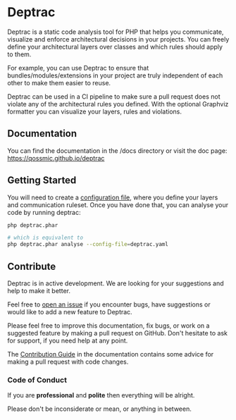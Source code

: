 # Deptrac

Deptrac is a static code analysis tool for PHP that helps you communicate,
visualize and enforce architectural decisions in your projects. You can freely
define your architectural layers over classes and which rules should apply to
them.

For example, you can use Deptrac to ensure that bundles/modules/extensions in
your project are truly independent of each other to make them easier to reuse.

Deptrac can be used in a CI pipeline to make sure a pull request does not
violate any of the architectural rules you defined. With the optional Graphviz
formatter you can visualize your layers, rules and violations.

## Documentation

You can find the documentation in the /docs directory or visit the doc page:
https://qossmic.github.io/deptrac

## Getting Started

You will need to create a [configuration file](docs/depfile.md),
where you define your layers and communication ruleset. Once you have done that,
you can analyse your code by running deptrac:

```bash
php deptrac.phar

# which is equivalent to
php deptrac.phar analyse --config-file=deptrac.yaml
```

## Contribute

Deptrac is in active development. We are looking for your suggestions and help
to make it better.

Feel free to [open an issue](/issues) if you encounter bugs, have suggestions or
would like to add a new feature to Deptrac.

Please feel free to improve this documentation, fix bugs, or work on a suggested
feature by making a pull request on GitHub. Don't hesitate to ask for support,
if you need help at any point.

The [Contribution Guide](/docs/contributing.md) in the documentation contains
some advice for making a pull request with code changes.

### Code of Conduct

If you are **professional** and **polite** then everything will be alright.

Please don't be inconsiderate or mean, or anything in between.

